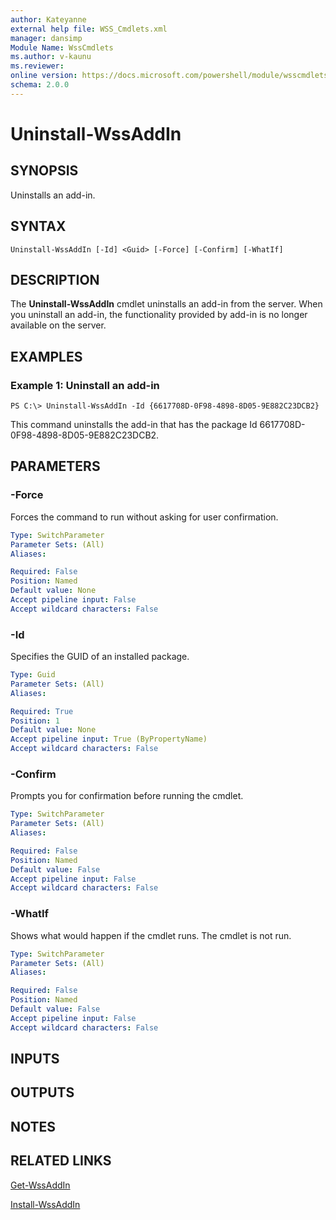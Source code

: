 ```yaml
---
author: Kateyanne
external help file: WSS_Cmdlets.xml
manager: dansimp
Module Name: WssCmdlets
ms.author: v-kaunu
ms.reviewer: 
online version: https://docs.microsoft.com/powershell/module/wsscmdlets/uninstall-wssaddin?view=windowsserver2012-ps&wt.mc_id=ps-gethelp
schema: 2.0.0
---
```


# Uninstall-WssAddIn

## SYNOPSIS
Uninstalls an add-in.

## SYNTAX

```
Uninstall-WssAddIn [-Id] <Guid> [-Force] [-Confirm] [-WhatIf]
```

## DESCRIPTION
The **Uninstall-WssAddIn** cmdlet uninstalls an add-in from the server.
When you uninstall an add-in, the functionality provided by add-in is no longer available on the server.

## EXAMPLES

### Example 1: Uninstall an add-in
```
PS C:\> Uninstall-WssAddIn -Id {6617708D-0F98-4898-8D05-9E882C23DCB2}
```

This command uninstalls the add-in that has the package Id 6617708D-0F98-4898-8D05-9E882C23DCB2.

## PARAMETERS

### -Force
Forces the command to run without asking for user confirmation.

```yaml
Type: SwitchParameter
Parameter Sets: (All)
Aliases: 

Required: False
Position: Named
Default value: None
Accept pipeline input: False
Accept wildcard characters: False
```

### -Id
Specifies the GUID of an installed package.

```yaml
Type: Guid
Parameter Sets: (All)
Aliases: 

Required: True
Position: 1
Default value: None
Accept pipeline input: True (ByPropertyName)
Accept wildcard characters: False
```

### -Confirm
Prompts you for confirmation before running the cmdlet.

```yaml
Type: SwitchParameter
Parameter Sets: (All)
Aliases: 

Required: False
Position: Named
Default value: False
Accept pipeline input: False
Accept wildcard characters: False
```

### -WhatIf
Shows what would happen if the cmdlet runs.
The cmdlet is not run.

```yaml
Type: SwitchParameter
Parameter Sets: (All)
Aliases: 

Required: False
Position: Named
Default value: False
Accept pipeline input: False
Accept wildcard characters: False
```

## INPUTS

## OUTPUTS

## NOTES

## RELATED LINKS

[Get-WssAddIn](./Get-WssAddIn.md)

[Install-WssAddIn](./Install-WssAddIn.md)


